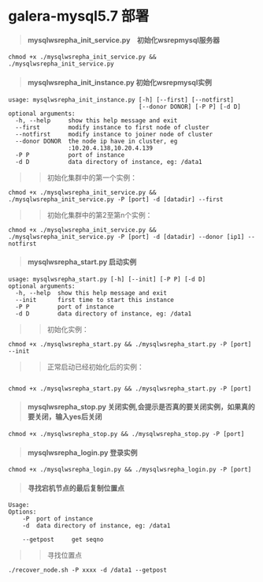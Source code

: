 # galera-mysql5.7 部署

> #### mysqlwsrepha_init_service.py　初始化wsrepmysql服务器
```
chmod +x ./mysqlwsrepha_init_service.py && ./mysqlwsrepha_init_service.py
```

> #### mysqlwsrepha_init_instance.py 初始化wsrepmysql实例

```
usage: mysqlwsrepha_init_instance.py [-h] [--first] [--notfirst]
                                     [--donor DONOR] [-P P] [-d D]
optional arguments:
  -h, --help     show this help message and exit
  --first        modify instance to first node of cluster
  --notfirst     modify instance to joiner node of cluster
  --donor DONOR  the node ip have in cluster, eg
                 :10.20.4.138,10.20.4.139
  -P P           port of instance
  -d D           data directory of instance, eg: /data1
```
>> 初始化集群中的第一个实例：
```
chmod +x ./mysqlwsrepha_init_service.py && ./mysqlwsrepha_init_service.py -P [port] -d [datadir] --first
```
>>初始化集群中的第2至第n个实例：
```
chmod +x ./mysqlwsrepha_init_service.py && ./mysqlwsrepha_init_service.py -P [port] -d [datadir] --donor [ip1] --notfirst
```


> #### mysqlwsrepha_start.py 启动实例
```
usage: mysqlwsrepha_start.py [-h] [--init] [-P P] [-d D]
optional arguments:
  -h, --help  show this help message and exit
  --init      first time to start this instance
  -P P        port of instance
  -d D        data directory of instance, eg: /data1
```
>> 初始化实例：

```
chmod +x ./mysqlwsrepha_start.py && ./mysqlwsrepha_start.py -P [port] --init
```
>>正常启动已经初始化后的实例：
```

chmod +x ./mysqlwsrepha_start.py && ./mysqlwsrepha_start.py -P [port] 
```


> #### mysqlwsrepha_stop.py 关闭实例,会提示是否真的要关闭实例，如果真的要关闭，输入yes后关闭
```
chmod +x ./mysqlwsrepha_stop.py && ./mysqlwsrepha_stop.py -P [port]
```

> #### mysqlwsrepha_login.py 登录实例
```
chmod +x ./mysqlwsrepha_login.py && ./mysqlwsrepha_login.py -P [port]
```

> #### 寻找宕机节点的最后复制位置点

```
Usage:
Options:
    -P  port of instance
    -d  data directory of instance, eg: /data1

    --getpost     get seqno
```
>> 寻找位置点
```
./recover_node.sh -P xxxx -d /data1 --getpost
```


